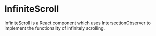 ---
---

# InfiniteScroll

InfiniteScroll is a React component which uses IntersectionObserver to implement the functionality of infinitely scrolling.